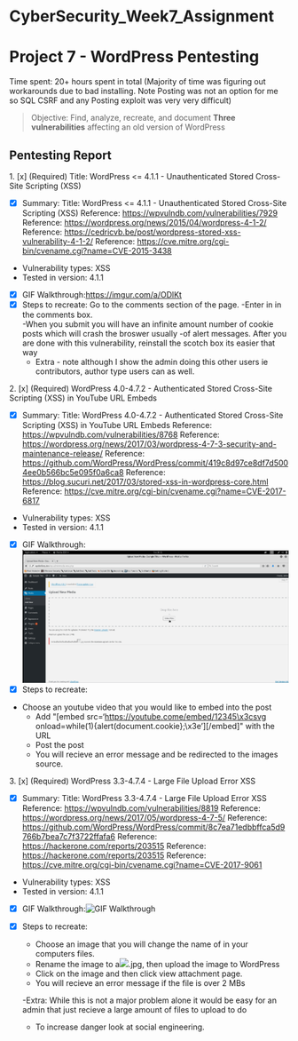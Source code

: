 
# CyberSecurity_Week7_Assignment

# Project 7 - WordPress Pentesting

Time spent: 20+ hours spent in total (Majority of time was figuring out workarounds due to bad installing. Note Posting was not an option for me so SQL CSRF and any Posting exploit was very very difficult)

> Objective: Find, analyze, recreate, and document **Three vulnerabilities** affecting an old version of WordPress

## Pentesting Report

1\. [x]  (Required) Title: WordPress <= 4.1.1 - Unauthenticated Stored Cross-Site Scripting (XSS)
- [x] Summary: 
	Title: WordPress <= 4.1.1 - Unauthenticated Stored Cross-Site Scripting (XSS)
    Reference: https://wpvulndb.com/vulnerabilities/7929
    Reference: https://wordpress.org/news/2015/04/wordpress-4-1-2/
    Reference: https://cedricvb.be/post/wordpress-stored-xss-vulnerability-4-1-2/
    Reference: https://cve.mitre.org/cgi-bin/cvename.cgi?name=CVE-2015-3438

- Vulnerability types: XSS 
- Tested in version: 4.1.1
- [x] GIF Walkthrough:https://imgur.com/a/ODlKt
- [x] Steps to recreate: Go to the comments section of the page. 
	 -Enter in <script>while(1){alert(document.cookie);}</script> in the comments box.  
	 -When you submit you will have an infinite amount number of cookie posts which will crash the broswer usually
	 -of alert messages.  After you are done with this vulnerability, reinstall the scotch box its easier that way
	- Extra - note although I show the admin doing this other users ie contributors, author type users can as well. 


2\. [x]  (Required) WordPress  4.0-4.7.2 - Authenticated Stored Cross-Site Scripting (XSS) in YouTube URL Embeds
- [x] Summary: 
	Title: WordPress  4.0-4.7.2 - Authenticated Stored Cross-Site Scripting (XSS) in YouTube URL Embeds
    Reference: https://wpvulndb.com/vulnerabilities/8768
    Reference: https://wordpress.org/news/2017/03/wordpress-4-7-3-security-and-maintenance-release/
    Reference: https://github.com/WordPress/WordPress/commit/419c8d97ce8df7d5004ee0b566bc5e095f0a6ca8
    Reference: https://blog.sucuri.net/2017/03/stored-xss-in-wordpress-core.html
    Reference: https://cve.mitre.org/cgi-bin/cvename.cgi?name=CVE-2017-6817

- Vulnerability types: XSS 
- Tested in version: 4.1.1
- [x] GIF Walkthrough:<img src='FileToBigError.gif' title='GIF Walkthrough' width='' alt='GIF Walkthrough' /> 
- [x] Steps to recreate: 
- Choose an youtube video that you would like to embed into the post
	- Add "[embed src=‘https://youtube.come/embed/12345\x3csvg onload=while(1){alert(document.cookie};\x3e’][/embed]" with the URL
	- Post the post
	- You will recieve an error message and be redirected to the images source.


3\. [x]  (Required) WordPress 3.3-4.7.4  - Large File Upload Error XSS
- [x] Summary: 
Title: WordPress 3.3-4.7.4 - Large File Upload Error XSS
    Reference: https://wpvulndb.com/vulnerabilities/8819
    Reference: https://wordpress.org/news/2017/05/wordpress-4-7-5/
    Reference: https://github.com/WordPress/WordPress/commit/8c7ea71edbbffca5d9766b7bea7c7f3722ffafa6
    Reference: https://hackerone.com/reports/203515
    Reference: https://hackerone.com/reports/203515
    Reference: https://cve.mitre.org/cgi-bin/cvename.cgi?name=CVE-2017-9061

- Vulnerability types: XSS 
- Tested in version: 4.1.1
- [x] GIF Walkthrough:<img src='https://imgur.com/a/ODlKt' title='GIF Walkthrough' width='' alt='GIF Walkthrough' /> 
- [x] Steps to recreate: 
	- Choose an image that you will change the name of in your computers files.
	- Rename the image to a<img src=a onerror=alert(document.cookie)>.jpg, then upload the image to WordPress
	- Click on the image and then click view attachment page.
	- You will recieve an error message if the file is over 2 MBs

	-Extra: While this is not a major problem alone it would be easy for an admin that just recieve a large amount of files to upload to do
	- To increase danger look at social engineering.
